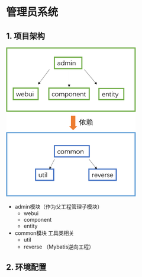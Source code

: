 # 管理员系统

## 1. 项目架构

<img src="../img/admin01.png" style="zoom:50%;" />

- admin模块（作为父工程管理子模块）
  - webui 
  - component
  - entity 
- common模块  工具类相关
  - util
  - reverse （Mybatis逆向工程）

## 2. 环境配置